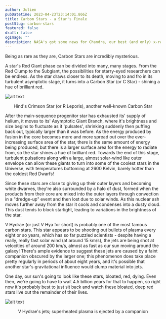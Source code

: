```yaml
---
author: Julien
pubDatetime: 2023-04-23T23:14:01.866Z
title: Carbon Stars - a Star's Finale
postSlug: carbon-stars
featured: false
draft: false
ogImage: ""
description: NASA's got some news for Chandra, our best (and only) x-ray observatory. Astronomers aren't happy.
---
```


Being as rare as they are, Carbon Stars are incredibly mysterious.

A star's Red Giant phase can be divided into many, many stages. From the Red Clump to the Subgiant, the possibilities for starry-eyed researchers can be endless. As the star draws closer to its death, moving to and fro in its turbulent asymptotic stage, it turns into a Carbon Star (or C Star) - shining a hue of brilliant red.

![alt text](/blog-images/r-leporis.png)

<figcaption style="text-align: center">Hind's Crimson Star (or R Leporis), another well-known Carbon Star</figcaption>

After the main-sequence progenitor star has exhausted its' supply of helium, it moves to its' Asymptotic Giant Branch, where it's brightness and size begins to fluctuate as it 'pulsates', shrinking suddenly then puffing back out, typically larger than it was before. As the energy produced by fusion in the core becomes more and more spread out over the ever-increasing surface area of the star, there is the same amount of energy being produced, but there is a larger surface area for the energy to radiate from, so the star shines a hue of brilliant red. Towards the end of this stage, turbulent pulsations along with a large, almost solar-wind like outer envelope can allow these giants to turn into some of the coolest stars in the Universe, with temperatures bottoming at 2600 Kelvin, barely hotter than the coldest Red Dwarfs!

Since these stars are close to giving up their outer layers and becoming white dwarves, they're also surrounded by a halo of dust, formed when the products from their core are mixed into the outer layers through convection in a "dredge-up" event and then lost due to solar winds. As this nuclear ash moves further away from the star it cools and condenses into a dusty cloud. This dust tends to block starlight, leading to variations in the brightness of the star.

V Hydrae (or just V Hya for short) is probably one of the most famous carbon stars. This star appears to be shooting out bullets of plasma every eight or so years, which has so far puzzled scientists - despite having a really, really fast solar wind (at around 15 km/s), the jets are being shot at velocities of around 200 km/s, almost as fast as our sun moving around the galaxy! There's ample evidence to suggest these jets are caused by a faint companion obscured by the larger one; this phenomenon does take place pretty regularly in periods of about eight years, and it's possible that another star's gravitational influence would clump material into jets.

One day, our sun's going to look like these stars, bloated, red, dying. Even then, we're going to have to wait 4.5 billion years for that to happen, so right now it's probably best to just sit back and watch these bloated, deep red stars live out the remainder of their lives.

![alt text](/blog-images/v-hya-jets.png)

<figcaption style="text-align: center">V Hydrae's jets; superheated plasma is ejected by a companion</figcaption>
